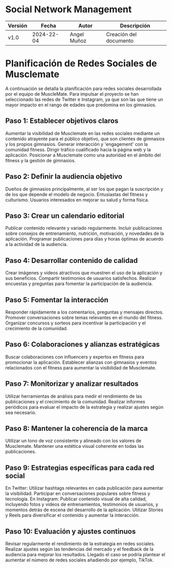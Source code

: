 # Social Network Management

| Versión | Fecha      | Autor | Descripción            |
| ------- | ---------- | ----- | ---------------------- |
| v1.0    | 2024-22-04 | Angel Muñoz   | Creación del documento |

# Planificación de Redes Sociales de Musclemate

A continuación se detalla la planificación para redes sociales desarrollada por el equipo de MuscleMate. 
Para impulsar el proyecto se han seleccionado las redes de Twitter e Instagram, ya que son las que tiene un mayor impacto en el rango de edades que predomina en los gimnasios.

## Paso 1: Establecer objetivos claros

Aumentar la visibilidad de Musclemate en las redes sociales mediante un contenido atrayente para el público objetivo, que son clientes de gimnasios y los propios gimnasios.
Generar interacción y 'engagement' con la comunidad fitness.
Dirigir tráfico cualificado hacia la página web y la aplicación.
Posicionar a Musclemate como una autoridad en el ámbito del fitness y la gestión de gimnasios.

## Paso 2: Definir la audiencia objetivo

Dueños de gimnasios principalmente, al ser los que pagan la suscripción y de los que depende el modelo de negocio.
Entusiastas del fitness y culturismo.
Usuarios interesados en mejorar su salud y forma física.

## Paso 3: Crear un calendario editorial

Publicar contenido relevante y variado regularmente.
Incluir publicaciones sobre consejos de entrenamiento, nutrición, motivación, y novedades de la aplicación.
Programar publicaciones para días y horas óptimas de acuerdo a la actividad de la audiencia.

## Paso 4: Desarrollar contenido de calidad

Crear imágenes y videos atractivos que muestren el uso de la aplicación y sus beneficios.
Compartir testimonios de usuarios satisfechos.
Realizar encuestas y preguntas para fomentar la participación de la audiencia.

## Paso 5: Fomentar la interacción

Responder rápidamente a los comentarios, preguntas y mensajes directos.
Promover conversaciones sobre temas relevantes en el mundo del fitness.
Organizar concursos y sorteos para incentivar la participación y el crecimiento de la comunidad.

## Paso 6: Colaboraciones y alianzas estratégicas

Buscar colaboraciones con influencers y expertos en fitness para promocionar la aplicación.
Establecer alianzas con gimnasios y eventos relacionados con el fitness para aumentar la visibilidad de Musclemate.

## Paso 7: Monitorizar y analizar resultados

Utilizar herramientas de análisis para medir el rendimiento de las publicaciones y el crecimiento de la comunidad.
Realizar informes periódicos para evaluar el impacto de la estrategia y realizar ajustes según sea necesario.

## Paso 8: Mantener la coherencia de la marca

Utilizar un tono de voz consistente y alineado con los valores de Musclemate.
Mantener una estética visual coherente en todas las publicaciones.

## Paso 9: Estrategias específicas para cada red social

En Twitter: Utilizar hashtags relevantes en cada publicación para aumentar la visibilidad. Participar en conversaciones populares sobre fitness y tecnología.
En Instagram: Publicar contenido visual de alta calidad, incluyendo fotos y videos de entrenamientos, testimonios de usuarios, y momentos detrás de escena del desarrollo de la aplicación. Utilizar Stories y Reels para diversificar el contenido y aumentar la interacción.

## Paso 10: Evaluación y ajustes continuos

Revisar regularmente el rendimiento de la estrategia en redes sociales.
Realizar ajustes según las tendencias del mercado y el feedback de la audiencia para mejorar los resultados.
Llegado el caso se podría plantear el aumentar el número de redes sociales añadiendo por ejemplo, TikTok.